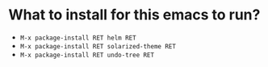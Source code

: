 # What to install for this emacs to run?
* `M-x package-install RET helm RET`
* `M-x package-install RET solarized-theme RET`
* `M-x package-install RET undo-tree RET`
